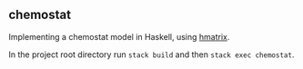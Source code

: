 ## chemostat

Implementing a chemostat model in Haskell, using [hmatrix](https://hackage.haskell.org/package/hmatrix).

In the project root directory run `stack build` and then `stack exec chemostat`.
